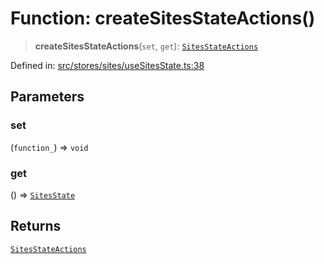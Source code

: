 # Function: createSitesStateActions()

> **createSitesStateActions**(`set`, `get`): [`SitesStateActions`](../interfaces/SitesStateActions.md)

Defined in: [src/stores/sites/useSitesState.ts:38](https://github.com/Nick2bad4u/Uptime-Watcher/blob/2a45eeb1723f8f7089001af2c92aa07d82dfe7e4/src/stores/sites/useSitesState.ts#L38)

## Parameters

### set

(`function_`) => `void`

### get

() => [`SitesState`](../interfaces/SitesState.md)

## Returns

[`SitesStateActions`](../interfaces/SitesStateActions.md)
